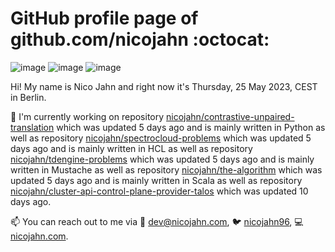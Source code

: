# GitHub profile page of <!-- github -->github.com/nicojahn<!-- github --> :octocat:

![image](https://img.shields.io/badge/in%20progress%20since-aug.%201996-blue?style=flat) ![image](https://img.shields.io/badge/runs%20on-caffeine-brown?style=flat&logo=buy-me-a-coffee&logoColor=brown) ![image](https://img.shields.io/badge/homepage-blank-white?style=flat&?link=https://nicojahn.com&link=https://nicojahn.com)

Hi! My name is <!-- name -->Nico Jahn<!-- name --> and right now it's <!-- date -->Thursday, 25 May 2023, CEST<!-- date --> in <!-- city -->Berlin<!-- city -->.

🔭 I'm currently working on <!-- projects -->repository [nicojahn/contrastive-unpaired-translation](https://github.com/nicojahn/contrastive-unpaired-translation) which was updated 5 days ago and is mainly written in Python as well as repository [nicojahn/spectrocloud-problems](https://github.com/nicojahn/spectrocloud-problems) which was updated 5 days ago and is mainly written in HCL as well as repository [nicojahn/tdengine-problems](https://github.com/nicojahn/tdengine-problems) which was updated 5 days ago and is mainly written in Mustache as well as repository [nicojahn/the-algorithm](https://github.com/nicojahn/the-algorithm) which was updated 5 days ago and is mainly written in Scala as well as repository [nicojahn/cluster-api-control-plane-provider-talos](https://github.com/nicojahn/cluster-api-control-plane-provider-talos) which was updated 10 days ago<!-- projects -->.

📫 You can reach out to me via <!-- contact -->:email: dev@nicojahn.com, :bird: [nicojahn96](https://twitter.com/nicojahn96), :computer: [nicojahn.com](https://nicojahn.com)<!-- contact -->.

